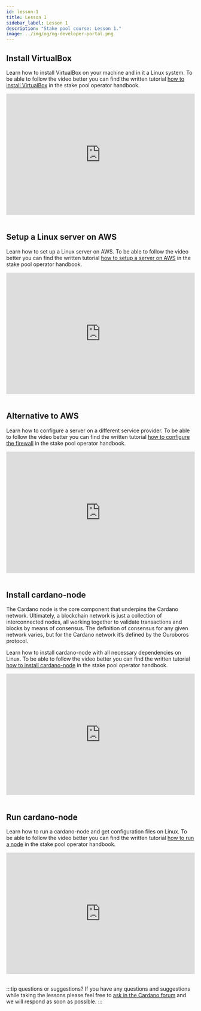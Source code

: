 ```yaml
---
id: lesson-1
title: Lesson 1
sidebar_label: Lesson 1
description: "Stake pool course: Lesson 1."
image: ../img/og/og-developer-portal.png
---
```


## Install VirtualBox
Learn how to install VirtualBox on your machine and in it a Linux system. To be able to follow the video better you can find the written tutorial [how to install VirtualBox](/docs/stake-pool-course/handbook/setup-virtual-box-written) in the stake pool operator handbook.

<iframe width="100%" height="325" src="https://www.youtube.com/embed/jYisjnTxtms" frameborder="0" allow="accelerometer; autoplay; clipboard-write; encrypted-media; gyroscope; picture-in-picture" allowfullscreen></iframe>
<br/><br/>  


## Setup a Linux server on AWS
Learn how to set up a Linux server on AWS. To be able to follow the video better you can find the written tutorial [how to setup a server on AWS](/docs/stake-pool-course/handbook/setup-a-server-on-aws-written) in the stake pool operator handbook.

<iframe width="100%" height="325" src="https://www.youtube.com/embed/6f1CQGTd4Lo" frameborder="0" allow="accelerometer; autoplay; clipboard-write; encrypted-media; gyroscope; picture-in-picture; allowfullscreen;"></iframe>
<br/><br/>  


## Alternative to AWS
Learn how to configure a server on a different service provider. To be able to follow the video better you can find the written tutorial [how to configure the firewall](/docs/stake-pool-course/handbook/setup-firewall) in the stake pool operator handbook.

<iframe width="100%" height="325" src="https://www.youtube.com/embed/4Um9pCsZVSE" frameborder="0" allow="accelerometer; autoplay; clipboard-write; encrypted-media; gyroscope; picture-in-picture; fullscreen;"></iframe>
<br/><br/>  


## Install cardano-node
The Cardano node is the core component that underpins the Cardano network. Ultimately, a blockchain network is just a collection of interconnected nodes, all working together to validate transactions and blocks by means of consensus. The definition of consensus for any given network varies, but for the Cardano network it’s defined by the Ouroboros protocol. 

Learn how to install cardano-node with all necessary dependencies on Linux. To be able to follow the video better you can find the written tutorial [how to install cardano-node](/docs/get-started/installing-cardano-node) in the stake pool operator handbook.

<iframe width="100%" height="325" src="https://www.youtube.com/embed/zW8gmRzRXP0" frameborder="0" allow="accelerometer; autoplay; clipboard-write; encrypted-media; gyroscope; picture-in-picture; fullscreen;"></iframe>
<br/><br/>


## Run cardano-node
Learn how to run a cardano-node and get configuration files on Linux. To be able to follow the video better you can find the written tutorial [how to run a node](/docs/get-started/running-cardano) in the stake pool operator handbook.

<iframe width="100%" height="325" src="https://www.youtube.com/embed//miYXZFBrOJ8" frameborder="0" allow="accelerometer; autoplay; clipboard-write; encrypted-media; gyroscope; picture-in-picture; fullscreen;"></iframe>
<br/><br/>

:::tip questions or suggestions?
If you have any questions and suggestions while taking the lessons please feel free to [ask in the Cardano forum](https://forum.cardano.org/c/staking-delegation/setup-a-stake-pool/158) and we will respond as soon as possible.
:::